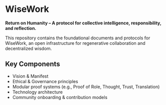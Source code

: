 # WiseWork

**Return on Humanity – A protocol for collective intelligence, responsibility, and reflection.**

This repository contains the foundational documents and protocols for WiseWork, an open infrastructure for regenerative collaboration and decentralized wisdom.

## Key Components
- Vision & Manifest
- Ethical & Governance principles
- Modular proof systems (e.g., Proof of Role, Thought, Trust, Translation)
- Technology architecture
- Community onboarding & contribution models
